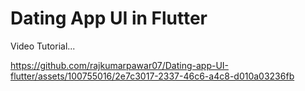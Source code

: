 # Dating App UI in Flutter 


Video Tutorial...

https://github.com/rajkumarpawar07/Dating-app-UI-flutter/assets/100755016/2e7c3017-2337-46c6-a4c8-d010a03236fb

